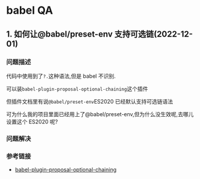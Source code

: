 # babel QA

## 1. 如何让@babel/preset-env 支持可选链(2022-12-01)

### 问题描述

代码中使用到了`?.`这种语法,但是 babel 不识别.

可以装`babel-plugin-proposal-optional-chaining`这个插件

但插件文档里有说`@babel/preset-env`ES2020 已经默认支持可选链语法

可为什么我的项目里面已经用上了@babel/preset-env,但为什么没生效呢,去哪儿设置这个 ES2020 呢?

### 问题解决

### 参考链接

- [babel-plugin-proposal-optional-chaining](https://babeljs.io/docs/en/babel-plugin-proposal-optional-chaining)
